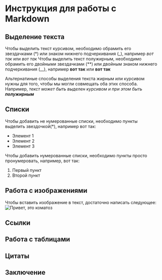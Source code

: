 # Инструкция для работы с Markdown

## Выделение текста

Чтобы выделить текст курсивом, необходимо обрамить его звездачками (*) или знаком нижнего подчеркивания (_), например *вот так* или _вот так_
Чтобы выделить текст полужирным, необходимо обрамить его двойными звездачками (**) или двойным знаком нижнего подчеркивания (__), например **вот так** или __вот так__

Альтернатиные способы выделения текста жирным или курсивом нужны для того, чтобы мы могли совмещать оба этих способа. Например, _текст может быть выделен курсивом и при этом быть **полужирным**_

## Списки

Чтобы добавить не нумерованные списки, необходимо пункты выделить звездочкой(*), например вот так:
* Элемент 1
* Элемент 2
* Элемент 3

Чтобы добавить нумерованные списки, необходимо пункты просто пронумеровать, например, вот так:
1. Первый пункт
2. Второй пункт

## Работа с изображениями

Чтобы вставить изображение в текст, достаточно написать следующее:
![Привет, это коматоз](коматоз.jpg)

## Ссылки

## Работа с таблицами

## Цитаты

## Заключение